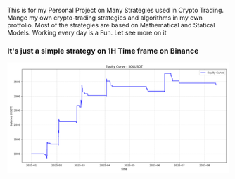 This is for my Personal Project on Many Strategies used in Crypto Trading. 
Mange my own crypto-trading strategies and algorithms in my own protfolio.
Most of the strategies are based on Mathematical and Statical Models.
Working every day is a Fun.
Let see more on it


<h3>It's just a simple strategy on 1H Time frame on Binance</h3>

![Swing Profit](8.1_H_Sol_Strategy/Swing_Profit.png)
